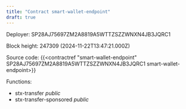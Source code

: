 ```yaml
---
title: "Contract smart-wallet-endpoint"
draft: true
---
```

Deployer: SP28AJ75697ZM2A8819A5WTTZSZZWNXN4JB3JQRC1


 



Block height: 247309 (2024-11-22T13:47:21.000Z)

Source code: {{<contractref "smart-wallet-endpoint" SP28AJ75697ZM2A8819A5WTTZSZZWNXN4JB3JQRC1 smart-wallet-endpoint>}}

Functions:

* stx-transfer _public_
* stx-transfer-sponsored _public_
